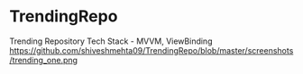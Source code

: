 # TrendingRepo
Trending Repository
Tech Stack - MVVM, ViewBinding
https://github.com/shiveshmehta09/TrendingRepo/blob/master/screenshots/trending_one.png
